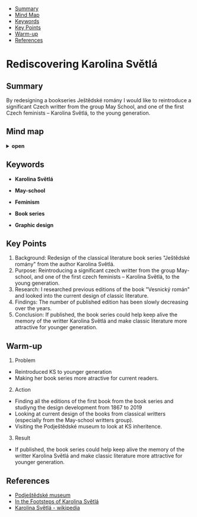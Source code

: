 <!-- Table of Contents, in-page navigation -->

- [Summary](#summary)
- [Mind Map](#mind-map)
- [Keywords](#keywords)
- [Key Points](#key-points)
- [Warm-up](#warm-up)
- [References](#references)

# Rediscovering Karolina Světlá

## Summary

By redesigning a bookseries Ještědské romány I would like to reintroduce a significant Czech writter from the group May School, and one of the first Czech feminists – Karolina Světlá, to the young generation. 

## Mind map

<details>
  <summary><b>open</b></summary>
  <img alt="Gray box placeholder image, for position only." src="./img/mind-map.png">
</details>

## Keywords

- **Karolina Světlá**

- **May-school**

- **Feminism**

- **Book series**

- **Graphic design**

## Key Points

1. Background: Redesign of the classical literature book series "Ještědské romány" from the author Karolina Světlá.
2. Purpose: Reintroducing a significant czech writter from the group May-school, and one of the first czech feminists – Karolina Světlá, to the young generation. 
3. Research: I researched previous editions of the book "Vesnický román" and looked into the current design of classic literature.
4. Findings: The number of published edition has been slowly decreasing over the years.
5. Conclusion: If published, the book series could help keep alive the memory of the writter Karolina Světlá and make classic literature more attractive for younger generation.

## Warm-up

1. Problem  
- Reintroduced KS to younger generation
- Making her book series more atractive for current readers.
 
2. Action
- Finding all the editions of the first book from the book series and studiyng the design development from 1867 to 2019
- Looking at current design of the books from classical writters (especially from the May-school writters group).
- Visiting the Podještědské museum to look at KS inheritence.

3. Result
- If published, the book series could help keep alive the memory of the writter Karolina Světlá and make classic literature more attractive for younger generation.

## References

- [Podještědské museum](https://www.muzeumceskydub.cz/en)
- [In the Footsteps of Karolina Světlá](http://www.karolinasvetla.cz/en/)
- [Karolina Světlá - wikipedia](https://en.wikipedia.org/wiki/Karolina_Sv%C4%9Btl%C3%A1)
